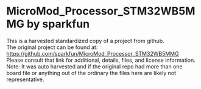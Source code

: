
# MicroMod_Processor_STM32WB5MMG by sparkfun  
This is a harvested standardized copy of a project from github.  
The original project can be found at:  
https://github.com/sparkfun/MicroMod_Processor_STM32WB5MMG  
Please consult that link for additional, details, files, and license information.  
Note: It was auto harvested and if the original repo had more than one board file or anything out of the ordinary the files here are likely not representative.  
    